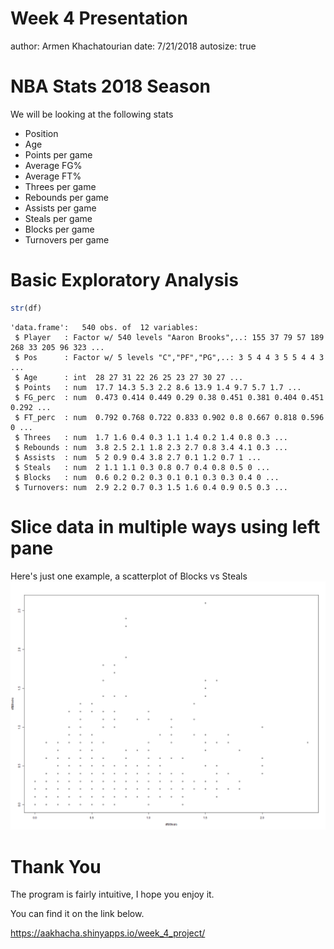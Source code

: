 

Week 4 Presentation
========================================================
author: Armen Khachatourian
date: 7/21/2018
autosize: true

NBA Stats 2018 Season
========================================================

We will be looking at the following stats

- Position
- Age
- Points per game
- Average FG%
- Average FT%
- Threes per game
- Rebounds per game
- Assists per game
- Steals per game
- Blocks per game
- Turnovers per game

Basic Exploratory Analysis
========================================================


```r
str(df)
```

```
'data.frame':	540 obs. of  12 variables:
 $ Player   : Factor w/ 540 levels "Aaron Brooks",..: 155 37 79 57 189 268 33 205 96 323 ...
 $ Pos      : Factor w/ 5 levels "C","PF","PG",..: 3 5 4 4 3 5 5 4 4 3 ...
 $ Age      : int  28 27 31 22 26 25 23 27 30 27 ...
 $ Points   : num  17.7 14.3 5.3 2.2 8.6 13.9 1.4 9.7 5.7 1.7 ...
 $ FG_perc  : num  0.473 0.414 0.449 0.29 0.38 0.451 0.381 0.404 0.451 0.292 ...
 $ FT_perc  : num  0.792 0.768 0.722 0.833 0.902 0.8 0.667 0.818 0.596 0 ...
 $ Threes   : num  1.7 1.6 0.4 0.3 1.1 1.4 0.2 1.4 0.8 0.3 ...
 $ Rebounds : num  3.8 2.5 2.1 1.8 2.3 2.7 0.8 3.4 4.1 0.3 ...
 $ Assists  : num  5 2 0.9 0.4 3.8 2.7 0.1 1.2 0.7 1 ...
 $ Steals   : num  2 1.1 1.1 0.3 0.8 0.7 0.4 0.8 0.5 0 ...
 $ Blocks   : num  0.6 0.2 0.2 0.3 0.1 0.1 0.3 0.3 0.4 0 ...
 $ Turnovers: num  2.9 2.2 0.7 0.3 1.5 1.6 0.4 0.9 0.5 0.3 ...
```

Slice data in multiple ways using left pane
========================================================
Here's just one example, a scatterplot of Blocks vs Steals
![plot of chunk unnamed-chunk-3](week4-figure/unnamed-chunk-3-1.png)

Thank You
========================================================
The program is fairly intuitive, I hope you enjoy it.

You can find it on the link below.

https://aakhacha.shinyapps.io/week_4_project/
